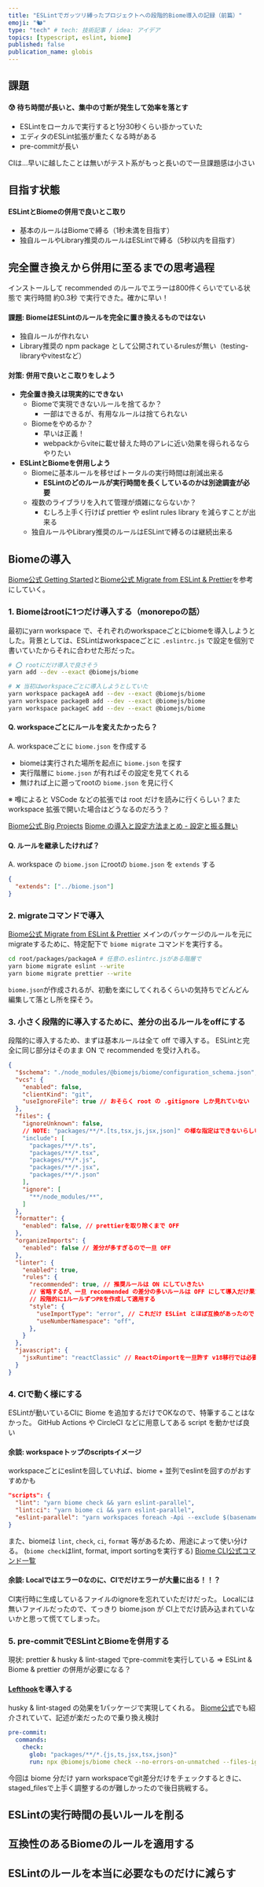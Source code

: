 ```yaml
---
title: "ESLintでガッツリ縛ったプロジェクトへの段階的Biome導入の記録（前篇）"
emoji: "🐿️"
type: "tech" # tech: 技術記事 / idea: アイデア
topics: [typescript, eslint, biome]
published: false
publication_name: globis
---
```


## 課題

#### 😰 待ち時間が長いと、集中の寸断が発生して効率を落とす

- ESLintをローカルで実行すると1分30秒くらい掛かっていた
- エディタのESLint拡張が重たくなる時がある
- pre-commitが長い

CIは...早いに越したことは無いがテスト系がもっと長いので一旦課題感は小さい

## 目指す状態

#### ESLintとBiomeの併用で良いとこ取り

- 基本のルールはBiomeで縛る（1秒未満を目指す）
- 独自ルールやLibrary推奨のルールはESLintで縛る（5秒以内を目指す）


## 完全置き換えから併用に至るまでの思考過程

インストールして recommended のルールでエラーは800件くらいでている状態で
実行時間 約0.3秒 で実行できた。確かに早い！

#### 課題: BiomeはESLintのルールを完全に置き換えるものではない

- 独自ルールが作れない
- Library推奨の npm package として公開されているrulesが無い（testing-libraryやvitestなど）

#### 対策: 併用で良いとこ取りをしよう

- **完全置き換えは現実的にできない**
  - Biomeで実現できないルールを捨てるか？
    - 一部はできるが、有用なルールは捨てられない
  - Biomeをやめるか？
    - 早いは正義！
    - webpackからviteに載せ替えた時のアレに近い効果を得られるならやりたい
- **ESLintとBiomeを併用しよう**
  - Biomeに基本ルールを移せばトータルの実行時間は削減出来る
    - **ESLintのどのルールが実行時間を長くしているのかは別途調査が必要**
  - 複数のライブラリを入れて管理が煩雑にならないか？
    - むしろ上手く行けば prettier や eslint rules library を減らすことが出来る
  - 独自ルールやLibrary推奨のルールはESLintで縛るのは継続出来る


## Biomeの導入


[Biome公式 Getting Started](https://biomejs.dev/guides/getting-started/)と[Biome公式 Migrate from ESLint & Prettier](https://biomejs.dev/guides/migrate-eslint-prettier/)を参考にしていく。

### 1. Biomeはrootに1つだけ導入する（monorepoの話）

最初にyarn workspace で、それぞれのworkspaceごとにbiomeを導入しようとした。背景としては、ESLintはworkspaceごとに `.eslintrc.js` で設定を個別で書いていたからそれに合わせた形だった。

```bash
# ⭕️ rootにだけ導入で良さそう
yarn add --dev --exact @biomejs/biome

# ❌️ 当初はworkspaceごとに導入しようとしていた
yarn workspace packageA add --dev --exact @biomejs/biome
yarn workspace packageB add --dev --exact @biomejs/biome
yarn workspace packageC add --dev --exact @biomejs/biome
```

#### Q. workspaceごとにルールを変えたかったら？

A. workspaceごとに `biome.json` を作成する

- biomeは実行された場所を起点に `biome.json` を探す
- 実行階層に `biome.json` が有ればその設定を見てくれる
- 無ければ上に遡ってrootの `biome.json` を見に行く

※ 噂によると VSCode などの拡張では root だけを読みに行くらしい？また workspace 拡張で開いた場合はどうなるのだろう？

[Biome公式 Big Projects](https://biomejs.dev/guides/big-projects/)
[Biome の導入と設定方法まとめ - 設定と振る舞い](https://zenn.dev/akineko/articles/d967d5dcada598#%E8%A8%AD%E5%AE%9A%E3%81%A8%E6%8C%AF%E3%82%8B%E8%88%9E%E3%81%84)

#### Q. ルールを継承したければ？

A. workspace の `biome.json` にrootの `biome.json` を `extends` する

```json:root/packages/packageA/biome.json
{
  "extends": ["../biome.json"]
}
```

### 2. migrateコマンドで導入

[Biome公式 Migrate from ESLint & Prettier](https://biomejs.dev/guides/migrate-eslint-prettier/)
メインのパッケージのルールを元にmigrateするために、特定配下で `biome migrate` コマンドを実行する。

```bash
cd root/packages/packageA # 任意の.eslintrc.jsがある階層で
yarn biome migrate eslint --write
yarn biome migrate prettier --write
```

`biome.json`が作成されるが、初動を楽にしてくれるくらいの気持ちでどんどん編集して落とし所を探そう。

### 3. 小さく段階的に導入するために、差分の出るルールをoffにする

段階的に導入するため、まずほ基本ルールは全て off で導入する。
ESLintと完全に同じ部分はそのまま ON で recommended を受け入れる。

```json
{
  "$schema": "./node_modules/@biomejs/biome/configuration_schema.json",
  "vcs": {
    "enabled": false,
    "clientKind": "git",
    "useIgnoreFile": true // おそらく root の .gitignore しか見れていない
  },
  "files": {
    "ignoreUnknown": false,
    // NOTE: "packages/**/*.[ts,tsx,js,jsx,json]" の様な指定はできないらしい。。。
    "include": [
      "packages/**/*.ts",
      "packages/**/*.tsx",
      "packages/**/*.js",
      "packages/**/*.jsx",
      "packages/**/*.json"
    ],
    "ignore": [
      "**/node_modules/**",
    ]
  },
  "formatter": {
    "enabled": false, // prettierを取り除くまで OFF
  },
  "organizeImports": {
    "enabled": false // 差分が多すぎるので一旦 OFF
  },
  "linter": {
    "enabled": true,
    "rules": {
      "recommended": true, // 推奨ルールは ON にしていきたい
      // 省略するが、一旦 recommended の差分の多いルールは OFF にして導入だけ果たす
      // 段階的に1ルールずつPRを作成して適用する
      "style": {
        "useImportType": "error", // これだけ ESLint とほぼ互換があったので ON にしてみた例
        "useNumberNamespace": "off",
      },
    }
  },
  "javascript": {
    "jsxRuntime": "reactClassic" // Reactのimportを一旦許す v18移行では必要無いが差分が大きかった
  }
}

```

### 4. CIで動く様にする

ESLintが動いているCIに Biome を追加するだけでOKなので、特筆することはなかった。
GitHub Actions や CircleCI などに用意してある script を動かせば良い

#### 余談: workspaceトップのscriptsイメージ
workspaceごとにeslintを回していれば、biome + 並列でeslintを回すのがおすすめかも

```json:root/package.json
"scripts": {
  "lint": "yarn biome check && yarn eslint-parallel",
  "lint:ci": "yarn biome ci && yarn eslint-parallel",
  "eslint-parallel": "yarn workspaces foreach -Api --exclude $(basename $PWD) run lint",
}
```

また、biomeは `lint`, `check`, `ci`, `format` 等があるため、用途によって使い分ける。
(`biome check`はlint, format, import sortingを実行する)
[Biome CLI公式コマンド一覧](https://biomejs.dev/ja/reference/cli/)

#### 余談: Localではエラー0なのに、CIでだけエラーが大量に出る！！？

CI実行時に生成しているファイルのignoreを忘れていただけだった。
Localには無いファイルだったので、てっきり biome.json が CI上でだけ読み込まれていないかと思って慌ててしまった。

### 5. pre-commitでESLintとBiomeを併用する

現状: prettier & husky & lint-staged でpre-commitを実行している
=> ESLint & Biome & prettier の併用が必要になる？

#### [Lefthook](https://github.com/evilmartians/lefthook)を導入する

husky & lint-staged の効果を1パッケージで実現してくれる。
[Biome公式](https://biomejs.dev/recipes/git-hooks/#lefthook)でも紹介されていて、記述が楽だったので乗り換え検討

```yml:root/.lefthook.yml
pre-commit:
  commands:
    check:
      glob: "packages/**/*.{js,ts,jsx,tsx,json}"
      run: npx @biomejs/biome check --no-errors-on-unmatched --files-ignore-unknown=true --colors=off {staged_files}
```

今回は biome 分だけ
yarn workspaceでgit差分だけをチェックするときに、staged_filesで上手く調整するのが難しかったので後日挑戦する。


## ESLintの実行時間の長いルールを削る

## 互換性のあるBiomeのルールを適用する

## ESLintのルールを本当に必要なものだけに減らす
